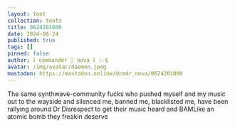 ```yaml
---
layout: toot
collection: toots
title: 0624201000
date: 2024-06-24
published: true
tags: []
pinned: false
author: ⸸ commander ░ nova ⸸ :~$
avatar: /img/avatar/daemon.jpeg
mastodon: https://mastodon.online/@cmdr_nova/0624201000
---
```


The same synthwave-community fucks who pushed myself and my music out to the wayside and silenced me, banned me, blacklisted me, have been rallying around Dr Disrespect to get their music heard and BAMLike an atomic bomb they freakin deserve
